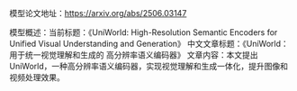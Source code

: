 模型论文地址：https://arxiv.org/abs/2506.03147

模型概述：当前标题：《UniWorld: High-Resolution Semantic Encoders for Unified Visual Understanding and Generation》
中文文章标题：《UniWorld：用于统一视觉理解和生成的 高分辨率语义编码器》
文章内容：本文提出UniWorld，一种高分辨率语义编码器，实现视觉理解和生成一体化，提升图像和视频处理效果。
